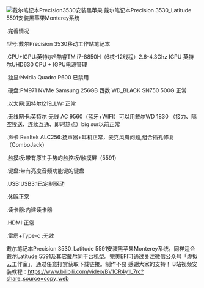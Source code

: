 ![戴尔笔记本Precision3530安装黑苹果](https://user-images.githubusercontent.com/97862142/155353977-1b1e4b3f-b7a7-47db-b1a5-2bb34e3cb442.jpg)
戴尔笔记本Precision 3530_Latitude 5591安装黑苹果Monterey系统

.完善情况

型号:戴尔Precision 3530移动工作站笔记本

.CPU+IGPU:英特尔®酷睿TM i7-8850H（6核-12线程）2.6-4.3Ghz
IGPU 英特尔UHD630 CPU + IGPU电源管理

.独显:Nvidia Quadro P600 已禁用

.硬盘:PM971 NVMe Samsung 256GB 西数 WD_BLACK SN750 500G 正常

.以太网:因特尔I219_LW: 正常

.无线网卡:英特尔 无线 AC 9560（蓝牙+WIFI）可以用戴尔WD 1830
（接力、隔空投送、连续互通、即时热点）big sur以前正常

.声卡
Realtek ALC256:扬声器+耳机正常，麦克风有问题,组合插孔修复（ComboJack）

.触摸板:带有原生手势的触控板/触摸屏（5591）

.键盘:带有亮度音频功能键的键盘

.USB:USB3.1已定制驱动

.休眠正常

.读卡器:内建读卡器

.HDMI:正常

.雷雳+Type-c	:无效

戴尔笔记本Precision 3530_Latitude 5591安装黑苹果Monterey系统，同样适合戴尔Latitude 5591及其它戴尔同平台机型。完美EFI可通过关注微信公众号「虚拟云工作室」，通过任意打赏获取下载链接。制作不易 感谢大家的支持！
B站视频安装教程：https://www.bilibili.com/video/BV1CR4y1L7rc?share_source=copy_web
